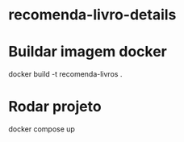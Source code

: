 # recomenda-livro-details

# Buildar imagem docker
docker build -t recomenda-livros .
# Rodar projeto 
docker compose up